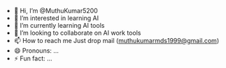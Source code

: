 - 👋 Hi, I’m @MuthuKumar5200
- 👀 I’m interested in learning AI
- 🌱 I’m currently learning AI tools
- 💞️ I’m looking to collaborate on AI work tools
- 📫 How to reach me Just  drop mail (muthukumarmds1999@gmail.com)
- 😄 Pronouns: ...
- ⚡ Fun fact: ...

<!---
MuthuKumar5200/MuthuKumar5200 is a ✨ special ✨ repository because its `README.md` (this file) appears on your GitHub profile.
You can click the Preview link to take a look at your changes.
--->
